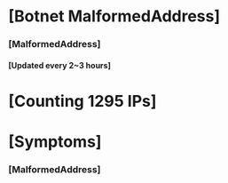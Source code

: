 # [Botnet MalformedAddress]
### [MalformedAddress]
#### [Updated every 2~3 hours]

# [Counting 1295 IPs]

# [Symptoms] 
###   [MalformedAddress]
